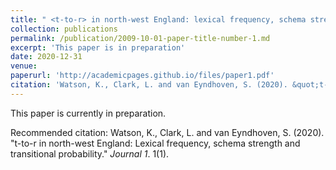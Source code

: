 ```yaml
---
title: " <t-to-r> in north-west England: lexical frequency, schema strength and transitional probability."
collection: publications
permalink: /publication/2009-10-01-paper-title-number-1.md
excerpt: 'This paper is in preparation'
date: 2020-12-31
venue:
paperurl: 'http://academicpages.github.io/files/paper1.pdf'
citation: 'Watson, K., Clark, L. and van Eyndhoven, S. (2020). &quot;t-to-r in north-west England: Lexical frequency, schema strength and transitional probability.&quot;.'
---
```

This paper is currently in preparation. 


Recommended citation: Watson, K., Clark, L. and van Eyndhoven, S. (2020). "t-to-r in north-west England: Lexical frequency, schema strength and transitional probability." <i>Journal 1</i>. 1(1).
